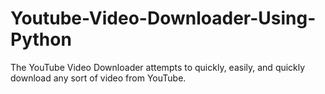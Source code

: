 # Youtube-Video-Downloader-Using-Python
The YouTube Video Downloader attempts to quickly, easily, and quickly download any sort of video from YouTube.
